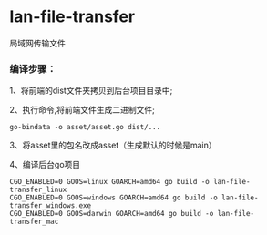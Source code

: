 # lan-file-transfer
局域网传输文件

### 编译步骤：

1、将前端的dist文件夹拷贝到后台项目目录中;

2、执行命令,将前端文件生成二进制文件;

```shell
go-bindata -o asset/asset.go dist/...
```

3、将asset里的包名改成asset（生成默认的时候是main）

4、编译后台go项目

```shell
CGO_ENABLED=0 GOOS=linux GOARCH=amd64 go build -o lan-file-transfer_linux
CGO_ENABLED=0 GOOS=windows GOARCH=amd64 go build -o lan-file-transfer_windows.exe
CGO_ENABLED=0 GOOS=darwin GOARCH=amd64 go build -o lan-file-transfer_mac
```

